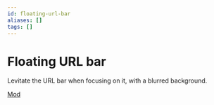 ```yaml
---
id: floating-url-bar
aliases: []
tags: []
---
```


# Floating URL bar

Levitate the URL bar when focusing on it, with a blurred background.

[Mod](https://zen-browser.app/mods/83a641f7-eca9-4c0f-91af-45627bef0539)
